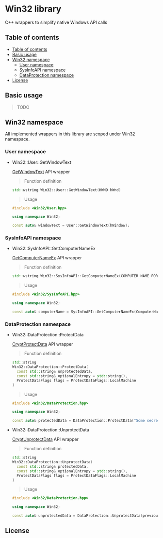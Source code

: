 # Win32 library

C++ wrappers to simplify native Windows API calls

## Table of contents
* [Table of contents](#table-of-contents)
* [Basic usage](#basic-usage)
* [Win32 namespace](#win32-namespace)
  * [User namespace](#user-namespace)
  * [SysInfoAPI namespace](#sysinfoapi-namespace)
  * [DataProtection namespace](#dataprotection-namespace)
* [License](#license)

## Basic usage

> TODO

## Win32 namespace

All implemented wrappers in this library are scoped under Win32 namespace.

### User namespace
* Win32::User::GetWindowText

  [GetWindowText](https://docs.microsoft.com/en-us/windows/win32/api/winuser/nf-winuser-getwindowtexta) API wrapper
  > Function definition
  ```C++
  std::wstring Win32::User::GetWindowText(HWND hWnd)
  ```
  > Usage
  ```C++
  #include <Win32/User.hpp>
  
  using namespace Win32;
  
  const auto& windowText = User::GetWindowText(hWindow);
  ```
### SysInfoAPI namespace

* Win32::SysInfoAPI::GetComputerNameEx

  [GetComputerNameEx](https://docs.microsoft.com/en-us/windows/win32/api/sysinfoapi/nf-sysinfoapi-getcomputernameexw) API wrapper
  > Function definition
  ```C++
  std::wstring Win32::SysInfoAPI::GetComputerNameEx(COMPUTER_NAME_FORMAT format)
  ```
  > Usage
  ```C++
  #include <Win32/SysInfoAPI.hpp>
  
  using namespace Win32;
  
  const auto& computerName = SysInfoAPI::GetComputerNameEx(ComputerNameNetBIOS);
  ```
### DataProtection namespace

* Win32::DataProtection::ProtectData

  [CryptProtectData](https://docs.microsoft.com/en-us/windows/win32/api/dpapi/nf-dpapi-cryptprotectdata) API wrapper
  > Function definition
  ```C++
  std::string
  Win32::DataProtection::ProtectData(
    const std::string& unprotectedData,
    const std::string& optionalEntropy = std::string(),
    ProtectDataFlags flags = ProtectDataFlags::LocalMachine
  )
  ```
  > Usage
  ```C++
  #include <Win32/DataProtection.hpp>

  using namespace Win32;

  const auto& protectedData = DataProtection::ProtectData("Some secret data to protect");
  ```
* Win32::DataProtection::UnprotectData

  [CryptUnprotectData](https://docs.microsoft.com/en-us/windows/win32/api/dpapi/nf-dpapi-cryptunprotectdata) API wrapper
  > Function definition
  ```C++
  std::string
  Win32::DataProtection::UnprotectData(
    const std::string& protectedData, 
    const std::string& optionalEntropy = std::string(), 
    ProtectDataFlags flags = ProtectDataFlags::LocalMachine
  )
  ```
  > Usage
  ```C++
  #include <Win32/DataProtection.hpp>

  using namespace Win32;

  const auto& unprotectedData = DataProtection::UnprotectData(previouslyProtectedData);
  ```
## License
